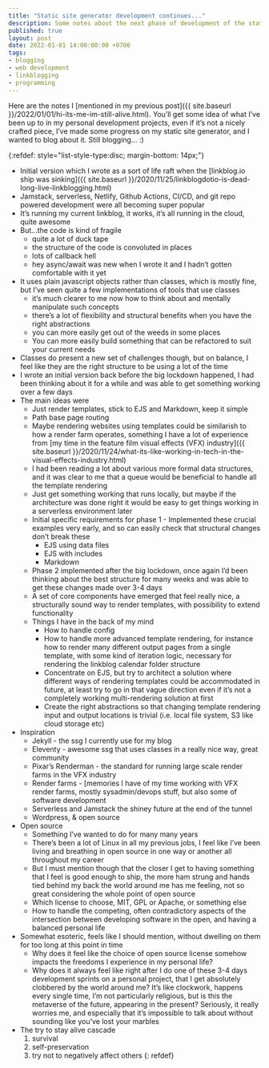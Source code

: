 ```yaml
---
title: "Static site generator development continues..."
description: Some notes about the next phase of development of the static site generator I'm using to build my linkblog
published: true
layout: post
date: 2022-01-01 14:00:00:00 +0700
tags:
- blogging
- web development
- linkblogging
- programming
---
```

Here are the notes I [mentioned in my previous post]({{ site.baseurl }}/2022/01/01/hi-its-me-im-still-alive.html). You’ll get some idea of what I’ve been up to in my personal development projects, even if it’s not a nicely crafted piece, I’ve made some progress on my static site generator, and I wanted to blog about it. Still blogging... :)

{:refdef: style="list-style-type:disc; margin-bottom: 14px;"}
- Initial version which I wrote as a sort of life raft when the [linkblog.io ship was sinking]({{ site.baseurl }}/2020/11/25/linkblogdotio-is-dead-long-live-linkblogging.html)
- Jamstack, serverless, Netlify, Github Actions, CI/CD, and git repo powered development were all becoming super popular
- It’s running my current linkblog, it works, it’s all running in the cloud, quite awesome 
- But...the code is kind of fragile
  - quite a lot of duck tape
  - the structure of the code is convoluted in places
  - lots of callback hell
  - hey async/await was new when I wrote it and I hadn’t gotten comfortable with it yet
- It uses plain javascript objects rather than classes, which is mostly fine, but I’ve seen quite a few implementations of tools that use classes
  - it’s much clearer to me now how to think about and mentally manipulate such concepts
  - there’s a lot of flexibility and structural benefits when you have the right abstractions
  - you can more easily get out of the weeds in some places
  - You can more easily build something that can be refactored to suit your current needs
- Classes do present a new set of challenges though, but on balance, I feel like they are the right structure to be using a lot of the time
- I wrote an initial version back before the big lockdown happened, I had been thinking about it for a while and was able to get something working over a few days
- The main ideas were
  - Just render templates, stick to EJS and Markdown, keep it simple
  - Path base page routing
  - Maybe rendering websites using templates could be similarish to how a render farm operates, something I have a lot of experience from [my time in the feature film visual effects (VFX) industry]({{ site.baseurl }}/2020/11/24/what-its-like-working-in-tech-in-the-visual-effects-industry.html)
  - I had been reading a lot about various more formal data structures, and it was clear to me that a queue would be beneficial to handle all the template rendering 
  - Just get something working that runs locally, but maybe if the architecture was done right it would be easy to get things working in a serverless environment later
  - Initial specific requirements for phase 1 - Implemented these crucial examples very early, and so can easily check that structural changes don’t break these
    - EJS using data files
    - EJS with includes 
    - Markdown
  - Phase 2 implemented after the big lockdown, once again I’d been thinking about the best structure for many weeks and was able to get these changes made over 3-4 days
  - A set of core components have emerged that feel really nice, a structurally sound way to render templates, with possibility to extend functionality
  - Things I have in the back of my mind
    - How to handle config
    - How to handle more advanced template rendering, for instance how to render many different output pages from a single template, with some kind of iteration logic, necessary for rendering the linkblog calendar folder structure
    - Concentrate on EJS, but try to architect a solution where different ways of rendering templates could be accommodated in future, at least try to go in that vague direction even if it’s not a completely working multi-rendering solution at first 
    - Create the right abstractions so that changing template rendering input and output locations is trivial (i.e. local file system, S3 like cloud storage etc)
- Inspiration
  - Jekyll - the ssg I currently use for my blog
  - Eleventy - awesome ssg that uses classes in a really nice way, great community
  - Pixar’s Renderman - the standard for running large scale render farms in the VFX industry
  - Render farms - [memories I have of my time working with VFX render farms, mostly sysadmin/devops stuff, but also some of software development
  - Serverless and Jamstack the shiney future at the end of the tunnel
  - Wordpress, & open source
- Open source
  - Something I’ve wanted to do for many many years
  - There’s been a lot of Linux in all my previous jobs, I feel like I’ve been living and breathing in open source in one way or another all throughout my career
  - But I must mention though that the closer I get to having something that I feel is good enough to ship, the more ham strung and hands tied behind my back the world around me has me feeling, not so great considering the whole point of open source
  - Which license to choose, MIT, GPL or Apache, or something else
  - How to handle the competing, often contradictory aspects of the intersection between developing software in the open, and having a balanced personal life
- Somewhat esoteric, feels like I should mention, without dwelling on them for too long at this point in time 
  - Why does it feel like the choice of open source license somehow impacts the freedoms I experience in my personal life?
  - Why does it always feel like right after I do one of these 3-4 days development sprints on a personal project, that I get absolutely clobbered by the world around me? It’s like clockwork, happens every single time, I’m not particularly religious, but is this the metaverse of the future, appearing in the present? Seriously, it really worries me, and especially that it’s impossible to talk about without sounding like you’ve lost your marbles
- The try to stay alive cascade
    1. survival
    2. self-preservation
    3. try not to negatively affect others
{: refdef}